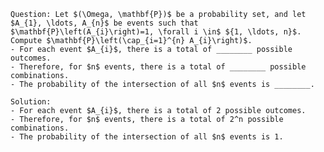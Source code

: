 
    Question: Let $(\Omega, \mathbf{P})$ be a probability set, and let $A_{1}, \ldots, A_{n}$ be events such that $\mathbf{P}\left(A_{i}\right)=1, \forall i \in$ ${1, \ldots, n}$. Compute $\mathbf{P}\left(\cap_{i=1}^{n} A_{i}\right)$.
    - For each event $A_{i}$, there is a total of ________ possible outcomes.
    - Therefore, for $n$ events, there is a total of ________ possible combinations.
    - The probability of the intersection of all $n$ events is ________.

    Solution:
    - For each event $A_{i}$, there is a total of 2 possible outcomes.
    - Therefore, for $n$ events, there is a total of 2^n possible combinations.
    - The probability of the intersection of all $n$ events is 1.